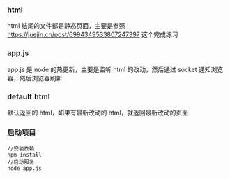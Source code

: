 <!--
 * @Description:
 * @version: 1.0.0
 * @Author: chenhong
 * @Date: 2021-08-11 14:17:07
 * @LastEditors: chenhong
 * @LastEditTime: 2021-08-11 14:20:46
-->

### html

html 结尾的文件都是静态页面，主要是参照
https://juejin.cn/post/6994349533807247397 这个完成练习

### app.js

app.js 是 node 的热更新，主要是监听 html 的改动，然后通过 socket 通知浏览器，然后浏览器刷新

### default.html

默认返回的 html，如果有最新改动的 html，就返回最新改动的页面

### 启动项目

```
//安装依赖
npm install
//启动服务
node app.js
```

